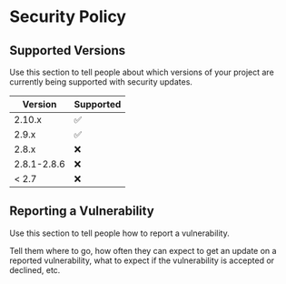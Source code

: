 # Security Policy

## Supported Versions

Use this section to tell people about which versions of your project are
currently being supported with security updates.

| Version     | Supported          |
|-------------|--------------------|
| 2.10.x      | :white_check_mark: |
| 2.9.x       | :white_check_mark: |
| 2.8.x       | :x:                |
| 2.8.1-2.8.6 | :x:                |
| < 2.7       | :x:                |

## Reporting a Vulnerability

Use this section to tell people how to report a vulnerability.

Tell them where to go, how often they can expect to get an update on a
reported vulnerability, what to expect if the vulnerability is accepted or
declined, etc.
